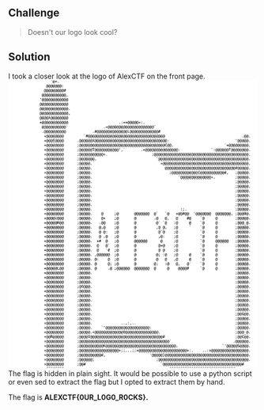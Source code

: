 ## Challenge 
> Doesn't our logo look cool?

## Solution
I took a closer look at the logo of AlexCTF on the front page.
![Alexflag](https://github.com/R3dCr3sc3nt/AlexCTF/blob/master/TR4-Doesnt_our_logo_look_cool/Alexflag.png)
The flag is hidden in plain sight.
It would be possible to use a python script or even sed to extract the flag but I opted to extract them by hand.

The flag is **ALEXCTF{0UR_L0G0_R0CKS}.**


